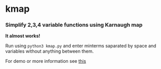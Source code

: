 # kmap
### Simplify 2,3,4 variable functions using Karnaugh map

**It almost works!**

Run using `python3 kmap.py` and enter minterms saparated by space and variables without anything between them.

For demo or more information see [this](https://asciinema.org/a/o6LfFRzWA2GIwU3UwG9S4WSL1)
